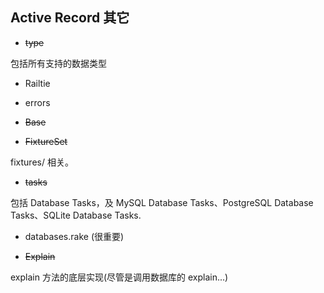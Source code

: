 ## Active Record 其它

- ~~type~~

包括所有支持的数据类型

- Railtie

- errors

- ~~Base~~

- ~~FixtureSet~~

fixtures/ 相关。

- ~~tasks~~

包括 Database Tasks，及 MySQL Database Tasks、PostgreSQL Database Tasks、SQLite Database Tasks.

- databases.rake (很重要)

- ~~Explain~~

explain 方法的底层实现(尽管是调用数据库的 explain...)
